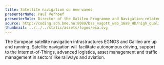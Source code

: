 ```yaml
---
title: Satellite navigation on new waves
presenterName: Paul Verhoef
presenterRole: Director of the Galileo Programme and Navigation-related Activities (D/NAV), ESA
source: http://coding.sch.bme.hu:8080/bss_vagott_web_16a9_HD/high_quality/simonyikonf2017_IB028_blokk1_verhoef_hq_HD.mp4
thumbnail: ../../../static/assets/logos/esa.svg
---
```


The European satellite navigation infrastructures EGNOS and Galileo are up and
running. Satellite navigation will facilitate autonomous driving, support to the
Internet-of-Things, advanced logistics, asset management and traffic management
in sectors like railways and aviation.
